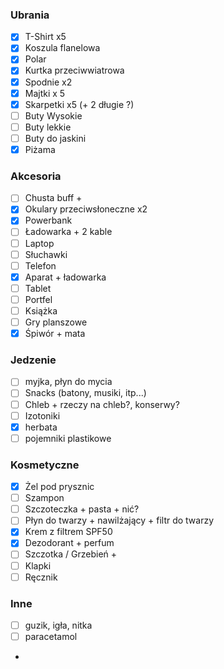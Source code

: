 ### Ubrania 
- [x]  T-Shirt x5
- [x]  Koszula flanelowa
- [x]  Polar
- [x]  Kurtka przeciwwiatrowa
- [x]  Spodnie x2
- [x]  Majtki x 5
- [x]  Skarpetki x5 (+ 2 długie ?)
- [ ]  Buty Wysokie
- [ ]  Buty lekkie
- [ ]  Buty do jaskini
- [x]  Piżama
### Akcesoria
- [ ] Chusta buff +
- [x] Okulary przeciwsłoneczne x2
- [x] Powerbank
- [ ] Ładowarka + 2 kable
- [ ] Laptop
- [ ] Słuchawki
- [ ] Telefon
- [x] Aparat + ładowarka
- [ ] Tablet
- [ ] Portfel
- [ ] Książka
- [ ] Gry planszowe
- [x] Śpiwór + mata
### Jedzenie
- [ ] myjka, płyn do mycia
- [ ] Snacks (batony, musiki, itp...)
- [ ] Chleb + rzeczy na chleb?, konserwy?
- [ ] Izotoniki
- [x] herbata
- [ ] pojemniki plastikowe
### Kosmetyczne
- [x] Żel pod prysznic
- [ ] Szampon
- [ ] Szczoteczka + pasta + nić?
- [ ] Płyn do twarzy + nawilżający + filtr do twarzy
- [x] Krem z filtrem SPF50
- [x] Dezodorant + perfum
- [ ] Szczotka / Grzebień +
- [ ] Klapki
- [ ] Ręcznik
### Inne
- [ ] guzik, igła, nitka
- [ ] paracetamol
-